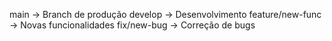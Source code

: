 main -> Branch de produção
develop -> Desenvolvimento
feature/new-func -> Novas funcionalidades 
fix/new-bug -> Correção de bugs
